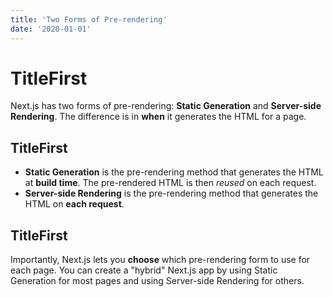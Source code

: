 ```yaml
---
title: 'Two Forms of Pre-rendering'
date: '2020-01-01'
---
```

# TitleFirst
Next.js has two forms of pre-rendering: **Static Generation** and **Server-side Rendering**. The difference is in **when** it generates the HTML for a page.
## TitleFirst
- **Static Generation** is the pre-rendering method that generates the HTML at **build time**. The pre-rendered HTML is then _reused_ on each request.
- **Server-side Rendering** is the pre-rendering method that generates the HTML on **each request**.
## TitleFirst
Importantly, Next.js lets you **choose** which pre-rendering form to use for each page. You can create a "hybrid" Next.js app by using Static Generation for most pages and using Server-side Rendering for others.